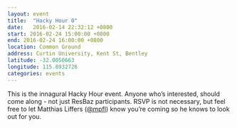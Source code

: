 ```yaml
---
layout: event
title:  "Hacky Hour 0"
date:   2016-02-14 22:32:12 +0800
start: 2016-02-24 15:00:00 +0800
end: 2016-02-24 16:00:00 +0800
location: Common Ground
address: Curtin University, Kent St, Bentley
latitude: -32.0050663
longitude: 115.8932726
categories: events
---
```


This is the innagural Hacky Hour event. Anyone who’s interested,
should come along - not just ResBaz participants. RSVP is not
necessary, but feel free to let Matthias Liffers
([@mpfl](https://twitter.com/mpfl)) know you’re coming so he knows to
look out for you.
